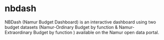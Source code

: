 # nbdash
NBDash (Namur Budget Dashboard) is an interactive dashboard using two budget datasets (Namur-Ordinary Budget by function  &amp; Namur-Extraordinary Budget by function ) available on the Namur open data portal.
